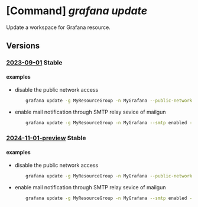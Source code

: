 # [Command] _grafana update_

Update a workspace for Grafana resource.

## Versions

### [2023-09-01](/Resources/mgmt-plane/L3N1YnNjcmlwdGlvbnMve30vcmVzb3VyY2Vncm91cHMve30vcHJvdmlkZXJzL21pY3Jvc29mdC5kYXNoYm9hcmQvZ3JhZmFuYS97fQ==/2023-09-01.xml) **Stable**

<!-- mgmt-plane /subscriptions/{}/resourcegroups/{}/providers/microsoft.dashboard/grafana/{} 2023-09-01 -->

#### examples

- disable the public network access
    ```bash
        grafana update -g MyResourceGroup -n MyGrafana --public-network-access disabled
    ```

- enable mail notification through SMTP relay sevice of mailgun
    ```bash
        grafana update -g MyResourceGroup -n MyGrafana --smtp enabled --from-address johndoe@outlook.com --from-name john --host "smtp.mailgun.org:587" --user "postmaster@sandbox12345.mailgun.org" --password "password" --start-tls-policy OpportunisticStartTLS --skip-verify true
    ```

### [2024-11-01-preview](/Resources/mgmt-plane/L3N1YnNjcmlwdGlvbnMve30vcmVzb3VyY2Vncm91cHMve30vcHJvdmlkZXJzL21pY3Jvc29mdC5kYXNoYm9hcmQvZ3JhZmFuYS97fQ==/2024-11-01-preview.xml) **Stable**

<!-- mgmt-plane /subscriptions/{}/resourcegroups/{}/providers/microsoft.dashboard/grafana/{} 2024-11-01-preview -->

#### examples

- disable the public network access
    ```bash
        grafana update -g MyResourceGroup -n MyGrafana --public-network-access disabled
    ```

- enable mail notification through SMTP relay sevice of mailgun
    ```bash
        grafana update -g MyResourceGroup -n MyGrafana --smtp enabled --from-address johndoe@outlook.com --from-name john --host "smtp.mailgun.org:587" --user "postmaster@sandbox12345.mailgun.org" --password "password" --start-tls-policy OpportunisticStartTLS --skip-verify true
    ```
